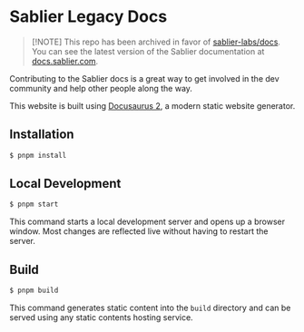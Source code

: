 # Sablier Legacy Docs

> [!NOTE] This repo has been archived in favor of [sablier-labs/docs](https://github.com/sablier-labs/docs). You can see
> the latest version of the Sablier documentation at [docs.sablier.com](https://docs.sablier.finance).

Contributing to the Sablier docs is a great way to get involved in the dev community and help other people along the
way.

This website is built using [Docusaurus 2](https://docusaurus.io/), a modern static website generator.

## Installation

```bash
$ pnpm install
```

## Local Development

```bash
$ pnpm start
```

This command starts a local development server and opens up a browser window. Most changes are reflected live without
having to restart the server.

## Build

```bash
$ pnpm build
```

This command generates static content into the `build` directory and can be served using any static contents hosting
service.
